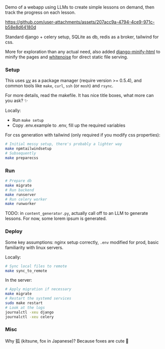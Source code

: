 Demo of a webapp using LLMs to create simple lessons on demand, then track the progress on each lesson.



https://github.com/user-attachments/assets/207acc9a-4794-4ce9-971c-b58e8d64180d



Standard django + celery setup, SQLite as db, redis as a broker, tailwind for css.

More for exploration than any actual need, also added [django-minify-html](https://github.com/adamchainz/django-minify-html) to minify the pages and [whitenoise](https://github.com/evansd/whitenoise) for direct static file serving.

### Setup

This uses [uv](https://docs.astral.sh/uv/) as a package manager (require version >= 0.5.4), and common tools like `make`, `curl`, `ssh` (or `mosh`) and `rsync`.

For more details, read the makefile. It has nice title boxes, what more can you ask? ✨

Locally:
* Run `make setup`
* Copy .env.example to .env, fill up the required variables


For css generation with tailwind (only required if you modify css properties):
```bash
# Initial messy setup, there's probably a lighter way
make npmtailwindsetup
# Subsequently
make preparecss
```

### Run

```bash
# Prepare db
make migrate
# Run backend
make runserver
# Run celery worker
make runworker
```

TODO: in `content_generator.py`, actually call off to an LLM to generate lessons. For now, some lorem ipsum is generated.

### Deploy

Some key assumptions: nginx setup correctly, `.env` modified for prod, basic familiarity with linux servers.

Locally:
```bash
# Sync local files to remote
make sync_to_remote
```

In the server:
```bash
# Apply migration if necessary
make migrate
# Restart the systemd services
sudo make restart
# Look at the logs
journalctl -xeu django
journalctl -xeu celery
```

### Misc

Why 狐 (kitsune, fox in Japanese)? Because foxes are cute 🦊
